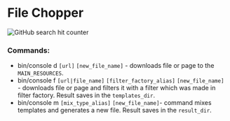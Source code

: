 # File Chopper
 ![GitHub search hit counter](https://img.shields.io/github/search/bwormguy/chopper/class)
### Commands:
* bin/console d `[url]` `[new_file_name]` - downloads file or page to the `MAIN_RESOURCES`.
* bin/console f `[url|file_name]` `[filter_factory_alias]` `[new_file_name]` - downloads file or page and filters it with a filter which was made in filter factory. Result saves in the `templates_dir`.
* bin/console m `[mix_type_alias]` `[new_file_name]`- command mixes templates and generates a new file. Result saves in the `result_dir`.